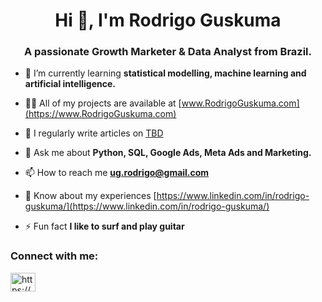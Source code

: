 <h1 align="center">Hi 👋, I'm Rodrigo Guskuma</h1>
<h3 align="center">A passionate Growth Marketer & Data Analyst from Brazil.</h3>

- 🌱 I’m currently learning **statistical modelling, machine learning and artificial intelligence.**

- 👨‍💻 All of my projects are available at [www.RodrigoGuskuma.com](https://www.RodrigoGuskuma.com)

- 📝 I regularly write articles on [TBD](TBD)

- 💬 Ask me about **Python, SQL, Google Ads, Meta Ads and Marketing.**

- 📫 How to reach me **ug.rodrigo@gmail.com**

- 📄 Know about my experiences [https://www.linkedin.com/in/rodrigo-guskuma/](https://www.linkedin.com/in/rodrigo-guskuma/)

- ⚡ Fun fact **I like to surf and play guitar**

<h3 align="left">Connect with me:</h3>
<p align="left">
<a href="https://linkedin.com/in/rodrigo-guskuma/" target="blank"><img align="center" src="https://raw.githubusercontent.com/rahuldkjain/github-profile-readme-generator/master/src/images/icons/Social/linked-in-alt.svg" alt="https://www.linkedin.com/in/rodrigo-guskuma/" height="30" width="40" /></a>
</p>
